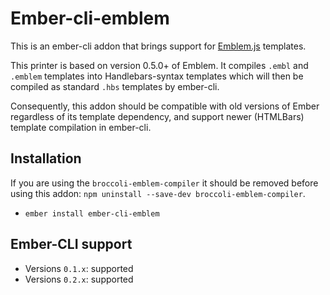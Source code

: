 # Ember-cli-emblem

This is an ember-cli addon that brings support for
[Emblem.js](http://emblemjs.com) templates.

This printer is based on version 0.5.0+ of Emblem. It compiles `.embl`
and `.emblem` templates into Handlebars-syntax templates which will then
be compiled as standard `.hbs` templates by ember-cli.

Consequently, this addon should be compatible with old versions of Ember
regardless of its template dependency, and support newer (HTMLBars)
template compilation in ember-cli.

## Installation

If you are using the `broccoli-emblem-compiler` it should be removed
before using this addon: `npm uninstall --save-dev broccoli-emblem-compiler`.

* `ember install ember-cli-emblem`


## Ember-CLI support

  * Versions `0.1.x`: supported
  * Versions `0.2.x`: supported

